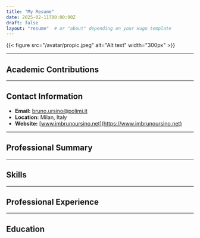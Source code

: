 ```yaml
---
title: "My Resume"
date: 2025-02-11T00:00:00Z
draft: false
layout: "resume"  # or "about" depending on your Hugo template
---
```


<!-- ![alt-text](/avatar/propic.jpeg) -->
{{< figure src="/avatar/propic.jpeg" alt="Alt text" width="300px" >}}

<!-- *Full-Stack Developer | Tech Enthusiast | Lifelong Learner* -->

---


## Academic Contributions
<!-- 
### Publications
- **Doe, J.**, *"Innovative Web Architectures for Scalable Applications"*, International Conference on Web Engineering, 2024.
- **Doe, J. & Smith, A.**, *"Optimizing Data Pipelines in Cloud Environments"*, Journal of Cloud Computing, 2023.

### Conferences & Workshops
- **Presenter:** *"Modern Approaches to Web Performance Optimization"*, Global Tech Conference, 2024.
- **Participant:** *"Advances in Full-Stack Development"*, Developer Summit, 2023.

### Awards & Honors
- **Best Paper Award**, International Conference on Web Engineering, 2024.
- **Dean's List**, University of Somewhere, 2013-2017.

### Research Projects
- **Project Alpha:** A research initiative exploring scalable microservices architecture, contributing to both academic publications and industry practices.
- **Project Beta:** Led a collaborative project investigating the impact of containerization on application performance, resulting in a workshop presentation at a major tech conference. -->



---

## Contact Information

- **Email:** [bruno.ursino@polimi.it](mailto:bruno.ursino@polimi.it)
- **Location:** Milan, Italy
- **Website:** [www.imbrunoursino.net](https://www.imbrunoursino.net)
<!-- - **Phone:** (123) 456-7890 -->
<!-- - **LinkedIn:** [linkedin.com/in/johndoe](https://linkedin.com/in/johndoe) -->
<!-- - **GitHub:** [github.com/johndoe](https://github.com/johndoe) -->

---

## Professional Summary

<!-- A passionate developer with over 5 years of experience in designing, developing, and implementing innovative solutions. Skilled in full-stack web development, with a proven track record of delivering projects on time and within budget. -->

---

## Skills

<!-- - **Programming Languages:** JavaScript, Python, Go
- **Frameworks & Libraries:** React, Node.js, Django
- **Databases:** MySQL, PostgreSQL, MongoDB
- **Tools:** Git, Docker, Kubernetes, CI/CD Pipelines -->

---

## Professional Experience
<!-- 
### Senior Software Engineer  
**XYZ Corp** — *Jan 2020 – Present*  
- Developed scalable web applications using React and Node.js.
- Implemented performance optimizations that improved load times by 30%.
- Mentored junior developers and led code reviews.

### Software Engineer  
**ABC Inc.** — *Jun 2017 – Dec 2019*  
- Built RESTful APIs with Python and Django.
- Collaborated with cross-functional teams to design new features.
- Improved application reliability and maintainability through refactoring. -->

---

## Education
<!-- 
### Bachelor of Science in Computer Science  
**University of Somewhere** — *2013 – 2017* -->

<!-- --- -->
<!-- 
## Certifications

- **AWS Certified Solutions Architect**
- **Certified Kubernetes Administrator (CKA)**
- *(Add any additional certifications here)* -->

<!-- --- -->
<!-- 
## Volunteer & Additional Experience

### Volunteer Developer  
**Open Source Initiative**  
- Contributed to various open-source projects and community events.
- Assisted in organizing hackathons and developer meetups. -->
